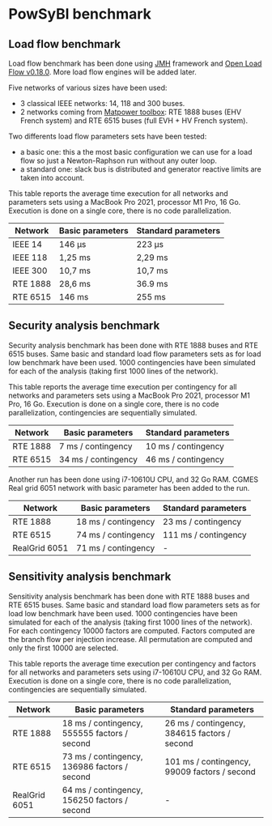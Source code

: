 # PowSyBl benchmark



## Load flow benchmark



Load flow benchmark has been done using [JMH](https://github.com/openjdk/jmh) framework and [Open Load Flow v0.18.0](https://github.com/powsybl/powsybl-open-loadflow/releases/tag/v0.18.0). More load flow engines will be added later.

Five networks of various sizes have been used: 

- 3 classical IEEE networks: 14, 118 and 300 buses.
- 2 networks coming from [Matpower toolbox](https://matpower.org/): RTE 1888 buses (EHV French system) and RTE 6515 buses (full EVH + HV French system).

Two differents load flow parameters sets have been tested:

- a basic one: this a the most basic configuration we can use for a load flow so just a Newton-Raphson run without any outer loop.
- a standard one: slack bus is distributed and generator reactive limits are taken into account.

This table reports the average time execution for all networks and parameters sets using a MacBook Pro 2021, processor M1 Pro, 16 Go. Execution is done on a single core, there is no code parallelization.

| Network  | Basic parameters | Standard parameters |
| -------- |------------------|---------------------|
| IEEE 14  | 146 &#181;s      | 223 &#181;s         |
| IEEE 118 | 1,25 ms          | 2,29 ms             |
| IEEE 300 | 10,7 ms          | 10,7 ms             |
| RTE 1888 | 28,6 ms          | 36.9 ms             |
| RTE 6515 | 146 ms           | 255 ms              |



## Security analysis benchmark

Security analysis benchmark has been done with RTE 1888 buses and RTE 6515 buses. Same basic and standard load flow parameters sets as for load low benchmark have been used. 1000 contingencies have been simulated for each of the analysis (taking first 1000 lines of the network).

This table reports the average time execution per contingency for all networks and parameters sets using a MacBook Pro 2021, processor M1 Pro, 16 Go. Execution is done on a single core, there is no code parallelization, contingencies are sequentially simulated.

| Network  | Basic parameters    | Standard parameters |
| -------- |---------------------|---------------------|
| RTE 1888 | 7 ms / contingency  | 10 ms / contingency |
| RTE 6515 | 34 ms / contingency | 46 ms / contingency |

Another run has been done using i7-10610U CPU, and 32 Go RAM. CGMES Real grid 6051 network with basic parameter has been added to the run.

| Network       | Basic parameters    | Standard parameters |
| ------------- | ------------------- | ------------------- |
| RTE 1888      | 18 ms / contingency | 23 ms / contingency |
| RTE 6515      | 74 ms / contingency | 111 ms / contingency |
| RealGrid 6051 | 71 ms / contingency | - |


## Sensitivity analysis benchmark

Sensitivity analysis benchmark has been done with RTE 1888 buses and RTE 6515 buses. Same basic and standard load flow parameters sets as for load low benchmark have been used. 1000 contingencies have been simulated for each of the analysis (taking first 1000 lines of the network).
For each contingency 10000 factors are computed. Factors computed are the branch flow per injection increase. All permutation are computed and only the first 10000 are selected.

This table reports the average time execution per contingency and factors for all networks and parameters sets using i7-10610U CPU, and 32 Go RAM. Execution is done on a single core, there is no code parallelization, contingencies are sequentially simulated.

| Network       | Basic parameters                               | Standard parameters                            |
| ------------- | ---------------------------------------------- | ---------------------------------------------  |
| RTE 1888      | 18 ms / contingency,  555555 factors / second  | 26 ms / contingency,  384615 factors / second  |
| RTE 6515      | 73 ms / contingency,  136986 factors / second  | 101 ms / contingency,  99009 factors / second  |
| RealGrid 6051 | 64 ms / contingency,  156250 factors / second  | -                                              |
